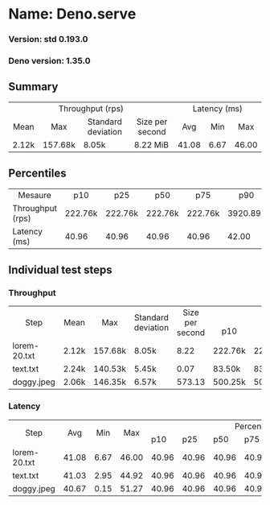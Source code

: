 # Name: Deno.serve 
  
  ### Version: std 0.193.0
  ### Deno version: 1.35.0

## Summary
<table>
<tr>
    <td align="center" colspan="4">Throughput (rps)</td>
    <td align="center" colspan="3">Latency (ms)</td>
</tr>
<tr>
    <td align="center">Mean</td>
    <td align="center">Max</td>
    <td align="center">Standard deviation</td>
    <td align="center">Size per second</td>
    <td align="center">Avg</td>
    <td align="center">Min</td>
    <td align="center">Max</td>
</tr>
<tr>
    <td>2.12k</td>
    <td>157.68k</td>
    <td>8.05k</td>
    <td>8.22 MiB</td>
    <td>41.08</td>
    <td>6.67</td>
    <td>46.00</td>
</tr>
</table>

## Percentiles

<table>
<tr>
  <td align="center">Mesaure</td>
  <td align="center">p10</td>
  <td align="center">p25</td>
  <td align="center">p50</td>
  <td align="center">p75</td>
  <td align="center">p90</td>
  <td align="center">p95</td>
  <td align="center">p99</td>
</tr>
<tr>
  <td>Throughput (rps)</td>
  <td>222.76k</td>
  <td>222.76k</td>
  <td>222.76k</td>
  <td>222.76k</td>
  <td>3920.89k</td>
  <td>5081.90k</td>
  <td>9711.89k</td>
</tr>
<tr>
  <td>Latency (ms)</td>
  <td>40.96</td>
  <td>40.96</td>
  <td>40.96</td>
  <td>40.96</td>
  <td>42.00</td>
  <td>42.02</td>
  <td>42.54</td>
</tr>
</table>

## Individual test steps

### Throughput

<table>
<tr>
  <td align="center" rowspan="2">Step</td>
  <td align="center" rowspan="2">Mean</td>
  <td align="center" rowspan="2">Max</td>
  <td align="center" rowspan="2">Standard deviation</td>
  <td align="center" rowspan="2">Size per second</td>
  <td align="center" colspan="7">Percentiles</td>
</tr>
<tr>
  <!-- still Step -->
  <!-- still Mean -->
  <!-- still Max -->
  <!-- still Standard deviation -->
  <!-- still Size per second -->
  <td align="center">p10</td>
  <td align="center">p25</td>
  <td align="center">p50</td>
  <td align="center">p75</td>
  <td align="center">p90</td>
  <td align="center">p95</td>
  <td align="center">p99</td>
</tr>
<tr>
  <td>lorem-20.txt</td>
  <td>2.12k</td>
  <td>157.68k</td>
  <td>8.05k</td>
  <td>8.22</td>
  <td>222.76k</td>
  <td>222.76k</td>
  <td>222.76k</td>
  <td>222.76k</td>
  <td>3920.89k</td>
  <td>5081.90k</td>
  <td>9711.89k</td>
</tr><tr>
  <td>text.txt</td>
  <td>2.24k</td>
  <td>140.53k</td>
  <td>5.45k</td>
  <td>0.07</td>
  <td>83.50k</td>
  <td>83.50k</td>
  <td>83.50k</td>
  <td>83.50k</td>
  <td>3754.32k</td>
  <td>5314.36k</td>
  <td>10622.14k</td>
</tr><tr>
  <td>doggy.jpeg</td>
  <td>2.06k</td>
  <td>146.35k</td>
  <td>6.57k</td>
  <td>573.13</td>
  <td>500.25k</td>
  <td>500.25k</td>
  <td>500.25k</td>
  <td>500.25k</td>
  <td>3180.00k</td>
  <td>4193.20k</td>
  <td>6661.38k</td>
</tr></table>

### Latency

<table>
<tr>
  <td align="center" rowspan="2">Step</td>
  <td align="center" rowspan="2">Avg</td>
  <td align="center" rowspan="2">Min</td>
  <td align="center" rowspan="2">Max</td>
  <td align="center" colspan="7">Percentiles</td>
</tr>
<tr>
  <!-- still Avg -->
  <!-- still Min -->
  <!-- still Max -->
  <td>p10</td>
  <td>p25</td>
  <td>p50</td>
  <td>p75</td>
  <td>p90</td>
  <td>p95</td>
  <td>p99</td>
</tr>
<tr>
  <td>lorem-20.txt</td>
  <td>41.08</td>
  <td>6.67</td>
  <td>46.00</td>
  <td>40.96</td>
  <td>40.96</td>
  <td>40.96</td>
  <td>40.96</td>
  <td>42.00</td>
  <td>42.02</td>
  <td>42.54</td>
</tr><tr>
  <td>text.txt</td>
  <td>41.03</td>
  <td>2.95</td>
  <td>44.92</td>
  <td>40.96</td>
  <td>40.96</td>
  <td>40.96</td>
  <td>40.96</td>
  <td>42.00</td>
  <td>42.02</td>
  <td>42.09</td>
</tr><tr>
  <td>doggy.jpeg</td>
  <td>40.67</td>
  <td>0.15</td>
  <td>51.27</td>
  <td>40.96</td>
  <td>40.96</td>
  <td>40.96</td>
  <td>40.96</td>
  <td>42.01</td>
  <td>42.03</td>
  <td>43.00</td>
</tr></table>